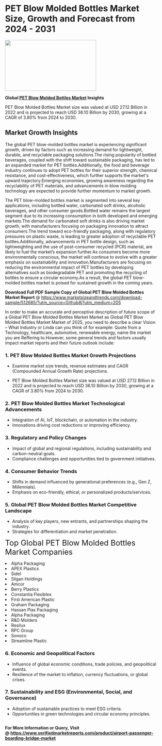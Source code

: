 <H1>PET Blow Molded Bottles Market Size, Growth and Forecast from 2024 - 2031</H1><img class="aligncenter size-medium wp-image-584254" src="https://thirdeyenews.in/wp-content/uploads/2024/09/Global-Market-Research-300x168.jpeg" alt="" width="300" height="168" /><p><strong>Global&nbsp;<a href="https://www.marketsizeandtrends.com/download-sample/512685/?utm_source=Github8j?utm_medium=205">PET Blow Molded Bottles Market</a> Insights</strong></p><p>PET Blow Molded Bottles Market size was valued at USD 27.12 Billion in 2022 and is projected to reach USD 36.10 Billion by 2030, growing at a CAGR of 3.80% from 2024 to 2030.</p><p><h2>Market Growth Insights</h2> <p>The global PET blow-molded bottles market is experiencing significant growth, driven by factors such as increasing demand for lightweight, durable, and recyclable packaging solutions.The rising popularity of bottled beverages, coupled with the shift toward sustainable packaging, has led to an expanded market for PET bottles.Additionally, the food and beverage industry continues to adopt PET bottles for their superior strength, chemical resistance, and cost-effectiveness, which further supports the market's upward trajectory.Emerging economies, growing awareness regarding the recyclability of PET materials, and advancements in blow molding technology are expected to provide further momentum to market growth.</p> <p>The PET blow-molded bottles market is segmented into several key applications, including bottled water, carbonated soft drinks, alcoholic beverages, and other consumer goods.Bottled water remains the largest segment due to its increasing consumption in both developed and emerging markets.The demand for carbonated soft drinks is also driving market growth, with manufacturers focusing on packaging innovation to attract consumers.The trend toward eco-friendly packaging, along with regulatory pressures on plastic waste, is leading to greater adoption of recyclable PET bottles.Additionally, advancements in PET bottle design, such as lightweighting and the use of post-consumer recycled (PCR) material, are likely to fuel the market’s expansion further.As consumers become more environmentally conscious, the market will continue to evolve with a greater emphasis on sustainability and innovation.Manufacturers are focusing on reducing the environmental impact of PET bottles by developing alternatives such as biodegradable PET and promoting the recycling of bottles to ensure a circular economy.As a result, the global PET blow-molded bottles market is poised for sustained growth in the coming years.<p><span class=""><strong>Download Full PDF Sample Copy of Global PET Blow Molded Bottles Market Report</strong> @ <a href="https://www.marketsizeandtrends.com/download-sample/512685/?utm_source=Github8j?utm_medium=205" target="_blank">https://www.marketsizeandtrends.com/download-sample/512685/?utm_source=Github8j?utm_medium=205</a></span></p><p>In order to make an accurate and perceptive description of future scope of a Global&nbsp;PET Blow Molded Bottles Market Market as Global&nbsp;PET Blow Molded Bottles Market Market of 2025, you need to describe a clear Vision &ndash; What Industry or Linda can you think of for example: Quote from a Technology, healthcare, automotive, renewable energy, name the market you are Reffering to.However, some general trends and factors usually impact market reports and their future outlook include:</p><h3>1.&nbsp;<strong>PET Blow Molded Bottles Market Growth Projections</strong></h3><ul><li>Examine market size trends, revenue estimates and CAGR (Compounded Annual Growth Rate) projections.</li><li><p>PET Blow Molded Bottles Market size was valued at USD 27.12 Billion in 2022 and is projected to reach USD 36.10 Billion by 2030, growing at a CAGR of 3.80% from 2024 to 2030.</p></li></ul><h3>2.&nbsp;<strong>PET Blow Molded Bottles Market Technological Advancements</strong></h3><ul><li>Integration of AI, IoT, blockchain, or automation in the industry.</li><li>Innovations driving cost reductions or improving efficiency.</li></ul><h3>3.&nbsp;<strong>Regulatory and Policy Changes</strong></h3><ul><li>Impact of global and regional regulations, including sustainability and carbon-neutral goals.</li><li>Compliance challenges and opportunities tied to government initiatives.</li></ul><h3>4.&nbsp;<strong>Consumer Behavior Trends</strong></h3><ul><li>Shifts in demand influenced by generational preferences (e.g., Gen Z, Millennials).</li><li>Emphasis on eco-friendly, ethical, or personalized products/services.</li></ul><h3>5.&nbsp;<strong>Global PET Blow Molded Bottles Market Competitive Landscape</strong></h3><ul><li>Analysis of key players, new entrants, and partnerships shaping the industry.</li><li>Strategies for differentiation and market penetration.</li></ul><p data-pm-slice="1 1 []"><span style="color: inherit; font-family: inherit; font-size: 25px;">Top Global PET Blow Molded Bottles Market Companies</span></p><div class="" data-test-id=""><p><li>Alpha Packaging</li><li> APEX Plastics</li><li> Sidel</li><li> Silgan Holdings</li><li> Amcor</li><li> Berry Plastics</li><li> Constantia Flexibles</li><li> First American Plastic</li><li> Graham Packaging</li><li> Hassan Plas Packaging</li><li> Alpha Packaging</li><li> R&D Molders</li><li> Resilux</li><li> RPC Group</li><li> Sonoco</li><li> Streamline Plastic</li></p></div><h3>6.&nbsp;<strong>Economic and Geopolitical Factors</strong></h3><ul><li>Influence of global economic conditions, trade policies, and geopolitical events.</li><li>Resilience of the market to inflation, currency fluctuations, or global crises.</li></ul><h3>7.&nbsp;<strong>Sustainability and ESG (Environmental, Social, and Governance)</strong></h3><ul><li>Adoption of sustainable practices to meet ESG criteria.</li><li>Opportunities in green technologies and circular economy principles.</li></ul><h2><strong style="font-size: 14px;">For More Information or Query, Visit @&nbsp;</strong><a style="background-color: #ffffff; font-size: 14px;" href="https://www.marketsizeandtrends.com/report/pet-blow-molded-bottles-market/" target="_blank">https://www.verifiedmarketreports.com/product/airport-passenger-boarding-bridge-market</a></h2>